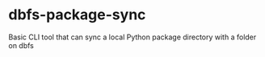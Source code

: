 # dbfs-package-sync
Basic CLI tool that can sync a local Python package directory with a folder on dbfs
